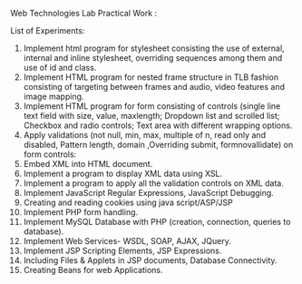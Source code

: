 Web Technologies Lab Practical Work :

List of Experiments:
1. Implement html program for stylesheet consisting the use of external, internal and inline 
stylesheet, overriding sequences among them and use of id and class.
2. Implement HTML program for nested frame structure in TLB fashion consisting of targeting 
between frames and audio, video features and image mapping.
3. Implement HTML program for form consisting of controls (single line text field with size, value, 
maxlength; Dropdown list and scrolled list; Checkbox and radio controls; Text area with 
different wrapping options.
4. Apply validations (not null, min, max, multiple of n, read only and disabled, Pattern length, 
domain ,Overriding submit, formnovallidate) on form controls:
5. Embed XML into HTML document.
6. Implement a program to display XML data using XSL.
7. Implement a program to apply all the validation controls on XML data.
8. Implement JavaScript Regular Expressions, JavaScript Debugging.
9. Creating and reading cookies using java script/ASP/JSP
10. Implement PHP form handling.
11. Implement MySQL Database with PHP (creation, connection, queries to database).
12. Implement Web Services- WSDL, SOAP, AJAX, JQuery.
13. Implement JSP Scripting Elements, JSP Expressions.
14. Including Files & Applets in JSP documents, Database Connectivity.
15. Creating Beans for web Applications.
